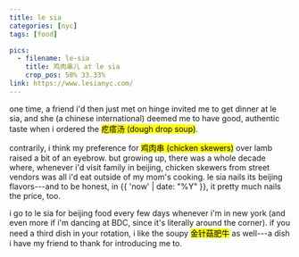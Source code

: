 ```yaml
---
title: le sia
categories: [nyc]
tags: [food]

pics:
  - filename: le-sia
    title: 鸡肉串儿 at le sia
    crop_pos: 50% 33.33%
link: https://www.lesianyc.com/
---
```


one time, a friend i'd then just met on hinge invited me to get dinner at le
sia, and she (a chinese international) deemed me to have good, authentic taste
when i ordered the <mark>疙瘩汤 (dough drop soup)</mark>.

contrarily, i think my preference for <mark>鸡肉串 (chicken skewers)</mark>
over lamb raised a bit of an eyebrow.  but growing up, there was a whole decade
where, whenever i'd visit family in beijing, chicken skewers from street
vendors was all i'd eat outside of my mom's cooking.  le sia nails its beijing
flavors---and to be honest, in {{ 'now' | date: "%Y" }}, it pretty much nails
the price, too.

i go to le sia for beijing food every few days whenever i'm in new york (and
even more if i'm dancing at BDC, since it's literally around the corner).  if
you need a third dish in your rotation, i like the soupy
<mark>金针菇肥牛</mark> as well---a dish i have my friend to thank for
introducing me to.
